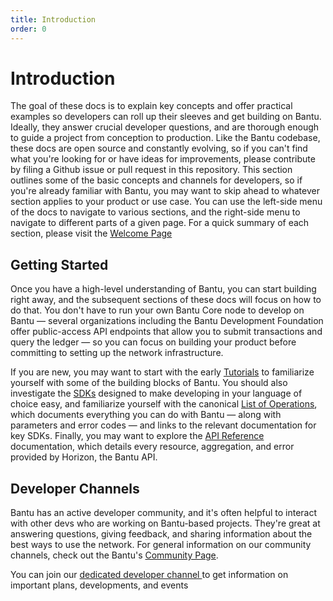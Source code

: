```yaml
---
title: Introduction
order: 0
---
```


# Introduction

The goal of these docs is to explain key concepts and offer practical examples so developers can roll up their sleeves and get building on Bantu. Ideally, they answer crucial developer questions, and are thorough enough to guide a project from conception to production. Like the Bantu codebase, these docs are open source and constantly evolving, so if you can't find what you're looking for or have ideas for improvements, please contribute by filing a Github issue or pull request in this repository. This section outlines some of the basic concepts and channels for developers, so if you're already familiar with Bantu, you may want to skip ahead to whatever section applies to your product or use case. You can use the left-side menu of the docs to navigate to various sections, and the right-side menu to navigate to different parts of a given page. For a quick summary of each section, please visit the [Welcome Page](https://bantu-foundation.gitbook.io/bantu-blockchain-foundation/)

## Getting Started

Once you have a high-level understanding of Bantu, you can start building right away, and the subsequent sections of these docs will focus on how to do that. You don't have to run your own Bantu Core node to develop on Bantu — several organizations including the Bantu Development Foundation offer public-access API endpoints that allow you to submit transactions and query the ledger — so you can focus on building your product before committing to setting up the network infrastructure.

If you are new, you may want to start with the early [Tutorials](../tutorials/create-account.md) to familiarize yourself with some of the building blocks of Bantu. You should also investigate the [SDKs](../software-and-sdks/index.md) designed to make developing in your language of choice easy, and familiarize yourself with the canonical [List of Operations](list-of-operations.md), which documents everything you can do with Bantu — along with parameters and error codes — and links to the relevant documentation for key SDKs. Finally, you may want to explore the [API Reference](../api/introduction/index.md) documentation, which details every resource, aggregation, and error provided by Horizon, the Bantu API.

## Developer Channels

Bantu has an active developer community, and it's often helpful to interact with other devs who are working on Bantu-based projects. They're great at answering questions, giving feedback, and sharing information about the best ways to use the network. For general information on our community channels, check out the Bantu's [Community Page](https://bantutalk.org/).

You can join our [dedicated developer channel ](https://bantutalk.org/c/bantu-developers/7)to get information on important plans, developments, and events


